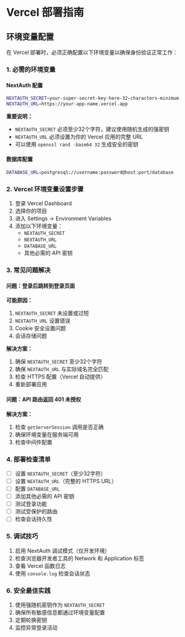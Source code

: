 # Vercel 部署指南

## 环境变量配置

在 Vercel 部署时，必须正确配置以下环境变量以确保身份验证正常工作：

### 1. 必需的环境变量

#### NextAuth 配置
```bash
NEXTAUTH_SECRET=your-super-secret-key-here-32-characters-minimum
NEXTAUTH_URL=https://your-app-name.vercel.app
```

**重要说明：**
- `NEXTAUTH_SECRET` 必须至少32个字符，建议使用随机生成的强密钥
- `NEXTAUTH_URL` 必须设置为你的 Vercel 应用的完整 URL
- 可以使用 `openssl rand -base64 32` 生成安全的密钥

#### 数据库配置
```bash
DATABASE_URL=postgresql://username:password@host:port/database
```

### 2. Vercel 环境变量设置步骤

1. 登录 Vercel Dashboard
2. 选择你的项目
3. 进入 Settings → Environment Variables
4. 添加以下环境变量：
   - `NEXTAUTH_SECRET`
   - `NEXTAUTH_URL`
   - `DATABASE_URL`
   - 其他必需的 API 密钥

### 3. 常见问题解决

#### 问题：登录后跳转到登录页面

**可能原因：**
1. `NEXTAUTH_SECRET` 未设置或过短
2. `NEXTAUTH_URL` 设置错误
3. Cookie 安全设置问题
4. 会话存储问题

**解决方案：**
1. 确保 `NEXTAUTH_SECRET` 至少32个字符
2. 确保 `NEXTAUTH_URL` 与实际域名完全匹配
3. 检查 HTTPS 配置（Vercel 自动提供）
4. 重新部署应用

#### 问题：API 路由返回 401 未授权

**解决方案：**
1. 检查 `getServerSession` 调用是否正确
2. 确保环境变量在服务端可用
3. 检查中间件配置

### 4. 部署检查清单

- [ ] 设置 `NEXTAUTH_SECRET`（至少32字符）
- [ ] 设置 `NEXTAUTH_URL`（完整的 HTTPS URL）
- [ ] 配置 `DATABASE_URL`
- [ ] 添加其他必需的 API 密钥
- [ ] 测试登录功能
- [ ] 测试受保护的路由
- [ ] 检查会话持久性

### 5. 调试技巧

1. 启用 NextAuth 调试模式（仅开发环境）
2. 检查浏览器开发者工具的 Network 和 Application 标签
3. 查看 Vercel 函数日志
4. 使用 `console.log` 检查会话状态

### 6. 安全最佳实践

1. 使用强随机密钥作为 `NEXTAUTH_SECRET`
2. 确保所有敏感信息都通过环境变量配置
3. 定期轮换密钥
4. 监控异常登录活动